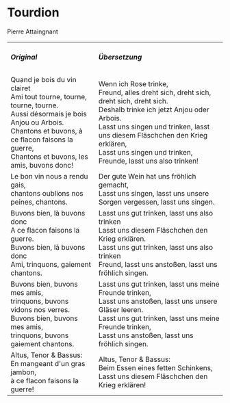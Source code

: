 # Tourdion

Pierre Attaingnant

<table>
    <tr>
        <td>
            <h5> Original </h5>
        </td>
        <td>
            <h5> Übersetzung </h5>
        </td>
    </tr>
    <tr>
        <td>
            Quand je bois du vin clairet<br>
            Ami tout tourne, tourne, tourne, tourne.<br>
            Aussi désormais je bois Anjou ou Arbois.<br>
            Chantons et buvons, à ce flacon faisons la guerre,<br>
            Chantons et buvons, les amis, buvons donc!
        </td>
        <td>
            Wenn ich Rose trinke,<br>
            Freund, alles dreht sich, dreht sich, dreht sich, dreht sich.<br>
            Deshalb trinke ich jetzt Anjou oder Arbois.<br>
            Lasst uns singen und trinken, lasst uns diesem Fläschchen den Krieg erklären,<br>
            Lasst uns singen und trinken, Freunde, lasst uns also trinken!
        </td>
    </tr>
    <tr>
        <td>
            Le bon vin nous a rendu gais,<br>
            chantons oublions nos peines, chantons.
        </td>
        <td>
            Der gute Wein hat uns fröhlich gemacht,<br>
            Lasst uns singen, lasst uns unsere Sorgen vergessen, lasst uns singen.
        </td>
    </tr>
    <tr>
        <td>
            Buvons bien, là buvons donc<br>
            A ce flacon faisons la guerre.<br>
            Buvons bien, là buvons donc<br>
            Ami, trinquons, gaiement chantons.
        </td>
        <td>
            Lasst uns gut trinken, lasst uns also trinken<br>
            Lasst uns diesem Fläschchen den Krieg erklären.<br>
            Lasst uns gut trinken, lasst uns also trinken<br>
            Freund, lasst uns anstoßen, lasst uns fröhlich singen.
        </td>
    </tr>
    <tr>
        <td>
            Buvons bien, buvons mes amis,<br>
            trinquons, buvons vidons nos verres.<br>
            Buvons bien, buvons mes amis,<br>
            trinquons, buvons gaiement chantons.
        </td>
        <td>
            Lasst uns gut trinken, lasst uns meine Freunde trinken,<br>
            Lasst uns anstoßen, lasst uns unsere Gläser leeren.<br>
            Lasst uns gut trinken, lasst uns meine Freunde trinken,<br>
            Lasst uns anstoßen, lasst uns fröhlich singen.
        </td>
    </tr>
    <tr>
        <td>
            Altus, Tenor & Bassus:<br>
            En mangeant d'un gras jambon,<br>
            à ce flacon faisons la guerre!
        </td>
        <td>
            Altus, Tenor & Bassus:<br>
            Beim Essen eines fetten Schinkens,<br>
            Lasst uns diesem Fläschchen den Krieg erklären!
        </td>
    </tr>
</table>
